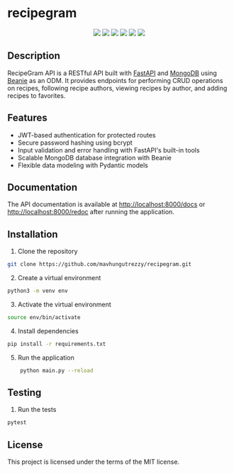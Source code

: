 # recipegram


<p align="center">
<img src="https://img.shields.io/badge/python-3.8-blue">
<img src="https://img.shields.io/badge/fastapi-0.63.0-green">
<img src="https://img.shields.io/badge/license-MIT-green">
<img src="https://img.shields.io/badge/contributions-welcome-green">
<img src="https://img.shields.io/badge/PRs-welcome-green">
<img src="https://img.shields.io/badge/author-mavhungutrezzy-blue">
</p>


## Description
RecipeGram API is a RESTful API built with [FastAPI]() and [MongoDB]() using [Beanie]() as an ODM. It provides endpoints for performing CRUD operations on recipes, following recipe authors, viewing recipes by author, and adding recipes to favorites.

## Features
- JWT-based authentication for protected routes
- Secure password hashing using bcrypt
- Input validation and error handling with FastAPI's built-in tools
- Scalable MongoDB database integration with Beanie
- Flexible data modeling with Pydantic models


## Documentation
The API documentation is available at [http://localhost:8000/docs](http://localhost:8000/docs) or [http://localhost:8000/redoc](http://localhost:8000/redoc) after running the application.

## Installation
1. Clone the repository
```bash
git clone https://github.com/mavhungutrezzy/recipegram.git
```

2. Create a virtual environment
```bash
python3 -m venv env
```

3. Activate the virtual environment
```bash
source env/bin/activate
```

4. Install dependencies
```bash
pip install -r requirements.txt
```

5. Run the application
```bash
    python main.py --reload
```

## Testing
1. Run the tests
```bash
pytest
```

## License
This project is licensed under the terms of the MIT license.